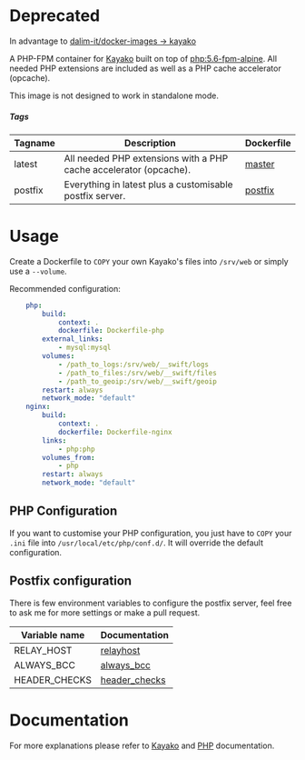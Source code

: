 # Deprecated
In advantage to [dalim-it/docker-images -> kayako](https://github.com/dalim-it/docker-images/tree/master/kayako)

A PHP-FPM container for [Kayako](https://www.kayako.com/) built on top of [php:5.6-fpm-alpine](https://github.com/docker-library/php/blob/f016f5dc420e7d360f7381eb014ac6697e247e11/5.6/fpm/alpine/Dockerfile). All needed PHP extensions are included as well as a PHP cache accelerator (opcache).

This image is not designed to work in standalone mode.

##### Tags

Tagname | Description | Dockerfile
------- | ----------- | ----------
latest  | All needed PHP extensions with a PHP cache accelerator (opcache). | [master](https://github.com/MelwinKfr/php-kayako/blob/master/Dockerfile)
postfix | Everything in latest plus a customisable postfix server. | [postfix](https://github.com/MelwinKfr/php-kayako/blob/postfix/Dockerfile)

# Usage

Create a Dockerfile to `COPY` your own Kayako's files into `/srv/web` or simply use a `--volume`.

Recommended configuration:
```yaml
    php:
        build:
            context: .
            dockerfile: Dockerfile-php
        external_links:
            - mysql:mysql
        volumes:
            - /path_to_logs:/srv/web/__swift/logs
            - /path_to_files:/srv/web/__swift/files
            - /path_to_geoip:/srv/web/__swift/geoip
        restart: always
        network_mode: "default"
    nginx:
        build:
            context: .
            dockerfile: Dockerfile-nginx
        links:
            - php:php
        volumes_from:
            - php
        restart: always
        network_mode: "default"
```

## PHP Configuration

If you want to customise your PHP configuration, you just have to `COPY` your `.ini` file into `/usr/local/etc/php/conf.d/`. It will override the default configuration.

## Postfix configuration

There is few environment variables to configure the postfix server, feel free to ask me for more settings or make a pull request.

Variable name | Documentation
------------- | -------------
RELAY_HOST    | [relayhost](http://www.postfix.org/postconf.5.html#relayhost)
ALWAYS_BCC    | [always_bcc](http://www.postfix.org/postconf.5.html#always_bcc)
HEADER_CHECKS | [header_checks](http://www.postfix.org/postconf.5.html#header_checks)

# Documentation

For more explanations please refer to [Kayako](https://kayako.atlassian.net/wiki/display/DOCS/Server+requirements) and [PHP](https://hub.docker.com/_/php/) documentation.
